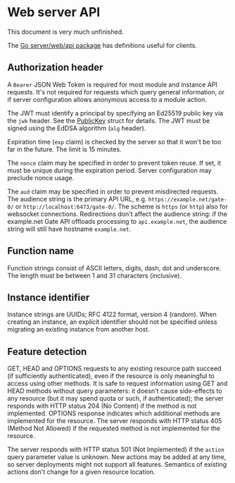 # Web server API

This document is very much unfinished.

The [Go server/web/api package](https://godoc.org/gate.computer/gate/server/web/api)
has definitions useful for clients.


## Authorization header

A `Bearer` JSON Web Token is required for most module and instance API
requests.  It's not required for requests which query general information, or
if server configuration allows anonymous access to a module action.

The JWT must identify a principal by specifying an Ed25519 public key via the
`jwk` header.  See the
[PublicKey](https://godoc.org/gate.computer/gate/server/web/api#PublicKey)
struct for details.  The JWT must be signed using the EdDSA algorithm (`alg`
header).

Expiration time (`exp` claim) is checked by the server so that it won't be too
far in the future.  The limit is 15 minutes.

The `nonce` claim may be specified in order to prevent token reuse.  If set, it
must be unique during the expiration period.  Server configuration may preclude
nonce usage.

The `aud` claim may be specified in order to prevent misdirected requests.  The
audience string is the primary API URL, e.g. `https://example.net/gate-0/` or
`http://localhost:6473/gate-0/`.  The scheme is `https` (or `http`) also for
websocket connections.  Redirections don't affect the audience string: if the
example.net Gate API offloads processing to `api.example.net`, the audience
string will still have hostname `example.net`.


## Function name

Function strings consist of ASCII letters, digits, dash, dot and underscore.
The length must be between 1 and 31 characters (inclusive).


## Instance identifier

Instance strings are UUIDs; RFC 4122 format, version 4 (random).  When creating
an instance, an explicit identifier should not be specified unless migrating an
existing instance from another host.


## Feature detection

GET, HEAD and OPTIONS requests to any existing resource path succeed (if
sufficiently authenticated), even if the resource is only meaningful to access
using other methods.  It is safe to request information using GET and HEAD
methods without query parameters: it doesn't cause side-effects to any resource
(but it may spend quota or such, if authenticated); the server responds with
HTTP status 204 (No Content) if the method is not implemented.  OPTIONS
response indicates which additional methods are implemented for the resource.
The server responds with HTTP status 405 (Method Not Allowed) if the requested
method is not implemented for the resource.

The server responds with HTTP status 501 (Not Implemented) if the `action`
query parameter value is unknown.  New actions may be added at any time, so
server deployments might not support all features.  Semantics of existing
actions don't change for a given resource location.

